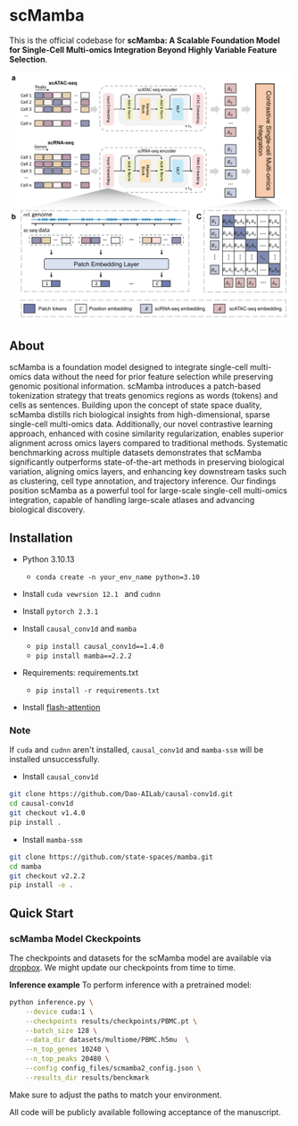 # scMamba

This is the official codebase for **scMamba: A Scalable Foundation Model for Single-Cell Multi-omics Integration Beyond Highly Variable Feature Selection**.

![scMamba](images/scMamba.png)

## About

scMamba is a foundation model designed to integrate single-cell multi-omics data without the need for prior feature selection while preserving genomic positional information. scMamba introduces a patch-based tokenization strategy that treats genomics regions as words (tokens) and cells as sentences. Building upon the concept of state space duality, scMamba distills rich biological insights from high-dimensional, sparse single-cell multi-omics data. Additionally, our novel contrastive learning approach, enhanced with cosine similarity regularization, enables superior alignment across omics layers compared to traditional methods. Systematic benchmarking across multiple datasets demonstrates that scMamba significantly outperforms state-of-the-art methods in preserving biological variation, aligning omics layers, and enhancing key downstream tasks such as clustering, cell type annotation, and trajectory inference. Our findings position scMamba as a powerful tool for large-scale single-cell multi-omics integration, capable of handling large-scale atlases and advancing biological discovery.

## Installation

- Python 3.10.13

  - `conda create -n your_env_name python=3.10`
- Install ``cuda vewrsion 12.1 `` and ``cudnn``
- Install ``pytorch 2.3.1``
- Install ``causal_conv1d`` and ``mamba``

  - `pip install causal_conv1d==1.4.0`
  - `pip install mamba==2.2.2`
- Requirements: requirements.txt

  - `pip install -r requirements.txt`
- Install [flash-attention](https://github.com/Dao-AILab/flash-attention)

### Note

If ``cuda`` and ``cudnn`` aren't installed, ``causal_conv1d`` and ``mamba-ssm`` will be installed unsuccessfully.

- Install ``causal_conv1d``

```bash
git clone https://github.com/Dao-AILab/causal-conv1d.git
cd causal-conv1d
git checkout v1.4.0
pip install .

```

- Install ``mamba-ssm``

```bash
git clone https://github.com/state-spaces/mamba.git
cd mamba
git checkout v2.2.2
pip install -e .
```

## Quick Start

### scMamba Model Ckeckpoints

The checkpoints and datasets for the scMamba model are available via [dropbox](https://www.dropbox.com/scl/fo/g64416xvv1fjd36l1z7nx/AKcB6XbOFHLPFHQX68TpGCQ?rlkey=1i3grodznoch33gihjqn74oc9&st=cvwgi5n5&dl=0). We might update our checkpoints from time to time.

**Inference example**
To perform inference with a pretrained model:

```bash
python inference.py \
    --device cuda:1 \
    --checkpoints results/checkpoints/PBMC.pt \
    --batch_size 128 \
    --data_dir datasets/multiome/PBMC.h5mu  \
    --n_top_genes 10240 \
    --n_top_peaks 20480 \
    --config config_files/scmamba2_config.json \
    --results_dir results/benckmark
```

Make sure to adjust the paths to match your environment.

All code will be publicly available following acceptance of the manuscript.
<!-- ### Model Train

#### Single-GPU training

To train the model on a single GPU, execute the following command:

```bash
python train_script.py --device cuda:1 --data_dir /datasets/PBMC.h5mu
```

#### Multi-GPU Training with Accelerate (recommendation)

We leverage the `accelerate` library in conjunction with `DeepSpeed` to facilitate efficient distributed training across multiple GPUs.

**Prerequisites**

Install [accelerate](https://huggingface.co/docs/accelerate/index)

- `pip install accelerate`

Install [deepspeed](https://www.deepspeed.ai/getting-started/)

- `pip install deepspeed`

To launch training with multi-GPU support via accelerate, use:

```bash
sh run_acclerate.sh
```

**Note** : Please ensure that the `run_accelerate.sh` script is modified to match your local environment (e.g., paths, device settings, number of processes). -->
